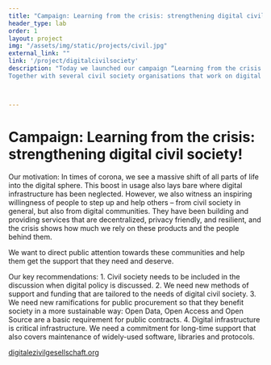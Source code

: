 ```yaml
---
title: "Campaign: Learning from the crisis: strengthening digital civil society!"
header_type: lab
order: 1
layout: project
img: "/assets/img/static/projects/civil.jpg"
external_link: ""
link: '/project/digitalcivilsociety'
description: "Today we launched our campaign “Learning from the crisis: strengthening digital civil society!” 
Together with several civil society organisations that work on digital issues, we formulated a number of recommendations for German politics – or any politician, really."



---
```

<h1>Campaign: Learning from the crisis: strengthening digital civil society!</h1>
<p>
Our motivation: In times of corona, we see a massive shift of all parts of life into the digital sphere. This boost in usage also lays bare where digital infrastructure has been neglected. However, we also witness an inspiring willingness of people to step up and help others – from civil society in general, but also from digital communities. They have been building and providing services that are decentralized, privacy friendly, and resilient, and the crisis shows how much we rely on these products and the people behind them. 
</p>

<p>
We want to direct public attention towards these communities and help them get the support that they need and deserve. 
</p>

<p>
Our key recommendations:
1. Civil society needs to be included in the discussion when digital policy is discussed.
2. We need new methods of support and funding that are tailored to the needs of digital civil society.
3. We need new ramifications for public procurement so that they benefit society in a more sustainable way: Open Data, Open Access and Open Source are a basic requirement for public contracts.
4. Digital infrastructure is critical infrastructure. We need a commitment for long-time support that also covers maintenance of widely-used software, libraries and protocols. 
 
</p>


<p><a href="https://digitalezivilgesellschaft.org/">digitalezivilgesellschaft.org</a></p>




